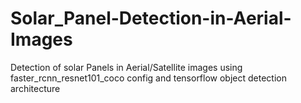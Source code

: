 # Solar_Panel-Detection-in-Aerial-Images
Detection of solar Panels in Aerial/Satellite images using faster_rcnn_resnet101_coco config and tensorflow object detection architecture
